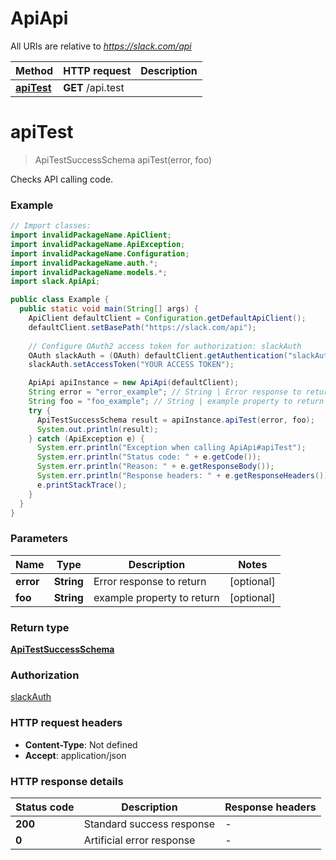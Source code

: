 # ApiApi

All URIs are relative to *https://slack.com/api*

| Method | HTTP request | Description |
|------------- | ------------- | -------------|
| [**apiTest**](ApiApi.md#apiTest) | **GET** /api.test |  |


<a name="apiTest"></a>
# **apiTest**
> ApiTestSuccessSchema apiTest(error, foo)



Checks API calling code.

### Example
```java
// Import classes:
import invalidPackageName.ApiClient;
import invalidPackageName.ApiException;
import invalidPackageName.Configuration;
import invalidPackageName.auth.*;
import invalidPackageName.models.*;
import slack.ApiApi;

public class Example {
  public static void main(String[] args) {
    ApiClient defaultClient = Configuration.getDefaultApiClient();
    defaultClient.setBasePath("https://slack.com/api");
    
    // Configure OAuth2 access token for authorization: slackAuth
    OAuth slackAuth = (OAuth) defaultClient.getAuthentication("slackAuth");
    slackAuth.setAccessToken("YOUR ACCESS TOKEN");

    ApiApi apiInstance = new ApiApi(defaultClient);
    String error = "error_example"; // String | Error response to return
    String foo = "foo_example"; // String | example property to return
    try {
      ApiTestSuccessSchema result = apiInstance.apiTest(error, foo);
      System.out.println(result);
    } catch (ApiException e) {
      System.err.println("Exception when calling ApiApi#apiTest");
      System.err.println("Status code: " + e.getCode());
      System.err.println("Reason: " + e.getResponseBody());
      System.err.println("Response headers: " + e.getResponseHeaders());
      e.printStackTrace();
    }
  }
}
```

### Parameters

| Name | Type | Description  | Notes |
|------------- | ------------- | ------------- | -------------|
| **error** | **String**| Error response to return | [optional] |
| **foo** | **String**| example property to return | [optional] |

### Return type

[**ApiTestSuccessSchema**](ApiTestSuccessSchema.md)

### Authorization

[slackAuth](../README.md#slackAuth)

### HTTP request headers

 - **Content-Type**: Not defined
 - **Accept**: application/json

### HTTP response details
| Status code | Description | Response headers |
|-------------|-------------|------------------|
| **200** | Standard success response |  -  |
| **0** | Artificial error response |  -  |

